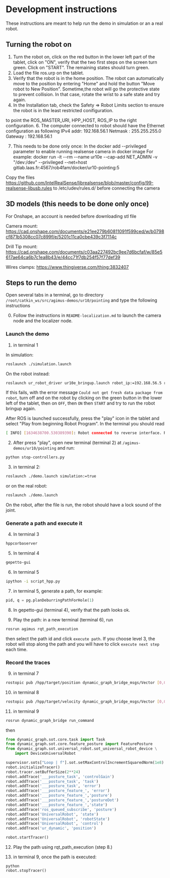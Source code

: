 # Development instructions

These instructions are meant to help run the demo in simulation or an a real
robot.

## Turning the robot on

1. Turn the robot on, click on the red button in the lower left part of the
   tablet, click on "ON", verify that the two first steps on the screen turn
   green. Click on "START". The remaining states should turn green.
2. Load the file ros.urp on the tablet.
3. Verify that the robot is in the home position. The robot can automatically
   move to the position by entering "Home" and hold the button
   "Move robot to New Position".
   Sometime,the robot will go the protective state to prevent collision.
   In that case, rotate the wrist to a safe state and try again.
4. In the Installation tab, check the Safety => Robot Limits section to ensure
   the robot is in the least restricted conifiguration.

to point the ROS_MASTER_URI, HPP_HOST, ROS_IP to the right configuration.
6. The computer connected to robot should have the Ethernet configuration as following
    IPv4 addr: 192.168.56.1
    Netmask  : 255.255.255.0
    Gateway  : 192.168.56.1

7. This needs to be done only once: In the docker add --privileged parameter to enable running realsense camera in docker image
For example:
docker run -it --rm --name ur10e --cap-add NET_ADMIN -v "/dev:/dev" --privileged --net=host gitlab.laas.fr:4567/rob4fam/docker/ur10-pointing:5

Copy the files https://github.com/IntelRealSense/librealsense/blob/master/config/99-realsense-libusb.rules to /etc/udev/rules.d/ before connecting the camera


## 3D models (this needs to be done only once)

For Onshape, an account is needed before downloading stl file

Camera mount: https://cad.onshape.com/documents/e21ee279b60811091f599ced/w/b0798cf871b5308cc07c899f/e/5201c11ca0cbe439c3f7114c

Drill Tip mount: https://cad.onshape.com/documents/c03aa227492bc9ee7d6bcfaf/w/85e5617ae64ca6b7c1ea8b43/e/44cc71f7db254f57f77def39

Wires clamps: https://www.thingiverse.com/thing:3832407

## Steps to run the demo

Open several tabs in a terminal, go to directory
`/root/catkin_ws/src/agimus-demos/ur10/pointing` and type the following
instructions

0. Follow the instructions in `README-localization.md` to launch the camera node and the localizer node.

### Launch the demo

1. in terminal 1

In simulation:
```bash
roslaunch ./simulation.launch
```

On the robot instead:
```bash
roslaunch ur_robot_driver ur10e_bringup.launch robot_ip:=192.168.56.5 robot_description_file:=$DEVEL_HPP_DIR/install/share/agimus_demos/launch/ur10_pointing_load_ur10e.launch
```

If this fails, with the error message `Could not get fresh data package from robot`, turn off and on the robot by clicking on the green button in the lower left of the tablet, then on `OFF`, then `ON` then `START` and try to run the robot bringup again.

After ROS is launched successfully, press the "play" icon in the tablet
and select "Play from beginning Robot Program". In the terminal you should
read
```bash
[ INFO] [1634638700.530389390]: Robot connected to reverse interface. Ready to receive control commands.
```

2. After press "play", open new terminal (terminal 2) at `/agimus-demos/ur10/pointing` and run:
```bash
python stop-controllers.py
```

3. in terminal 2:
```bash
roslaunch ./demo.launch simulation:=true
```
or on the real robot:
```bash
roslaunch ./demo.launch
```
On the robot, after the file is run, the robot should have a lock sound of the joint.

### Generate a path and execute it

4. In terminal 3
```bash
hppcorbaserver
```

5. In terminal 4
```bash
gepetto-gui
```

6. In terminal 5
```bash
ipython -i script_hpp.py
```

7. in terminal 5, generate a path, for example:
```python
pid, q = pg.planDeburringPathForHole(1)
```

8. In gepetto-gui (terminal 4), verify that the path looks ok.

9. Play the path: in a new terminal (terminal 6), run
```bash
rosrun agimus rqt_path_execution
```
then select the path id and click `execute path`. If you choose level 3, the robot will stop along the path and you will have to click `execute next step` each time.

### Record the traces

9. in terminal 7
``` bash
rostopic pub /hpp/target/position dynamic_graph_bridge_msgs/Vector [0,0,0,0,0,0]
```

10. in terminal 8
``` bash
rostopic pub /hpp/target/velocity dynamic_graph_bridge_msgs/Vector [0,0,0,0,0,0]
```

11. in terminal 9
```bash
rosrun dynamic_graph_bridge run_command
```
then
```python
from dynamic_graph.sot.core.task import Task
from dynamic_graph.sot.core.feature_posture import FeaturePosture
from dynamic_graph.sot.universal_robot.sot_universal_robot_device \
    import DeviceUniversalRobot

supervisor.sots["Loop | f"].sot.setMaxControlIncrementSquaredNorm(1e8)
robot.initializeTracer()
robot.tracer.setBufferSize(2**24)
robot.addTrace('___posture_task', 'controlGain')
robot.addTrace('___posture_task', 'task')
robot.addTrace('___posture_task', 'error')
robot.addTrace('___posture_feature_', 'error')
robot.addTrace('___posture_feature_','posture')
robot.addTrace('___posture_feature_','postureDot')
robot.addTrace('___posture_feature_','state')
robot.addTrace('ros_queued_subscribe', 'posture')
robot.addTrace('UniversalRobot', 'state')
robot.addTrace('UniversalRobot', 'robotState')
robot.addTrace('UniversalRobot', 'control')
robot.addTrace('ur_dynamic', 'position')

robot.startTracer()
```

12. Play the path using rqt_path_execution (step 8.)

13. in terminal 9, once the path is executed:
```
python
robot.stopTracer()
```
